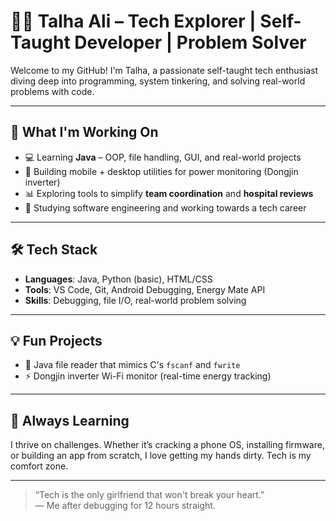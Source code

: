 # 👩‍💻 Talha Ali – Tech Explorer | Self-Taught Developer | Problem Solver

Welcome to my GitHub! I'm Talha, a passionate self-taught tech enthusiast diving deep into programming, system tinkering, and solving real-world problems with code.

---

## 🚀 What I'm Working On
- 💻 Learning **Java** – OOP, file handling, GUI, and real-world projects
- 📱 Building mobile + desktop utilities for power monitoring (Dongjin inverter)
- 📊 Exploring tools to simplify **team coordination** and **hospital reviews**
- 🧠 Studying software engineering and working towards a tech career

---

## 🛠️ Tech Stack
- **Languages**: Java, Python (basic), HTML/CSS
- **Tools**: VS Code, Git, Android Debugging, Energy Mate API
- **Skills**: Debugging, file I/O, real-world problem solving

---

## 💡 Fun Projects
- 📂 Java file reader that mimics C's `fscanf` and `fwrite`
- ⚡ Dongjin inverter Wi-Fi monitor (real-time energy tracking)
---

## 🌱 Always Learning
I thrive on challenges. Whether it’s cracking a phone OS, installing firmware, or building an app from scratch, I love getting my hands dirty. Tech is my comfort zone.

---

> “Tech is the only girlfriend that won't break your heart.”  
> — Me after debugging for 12 hours straight.

